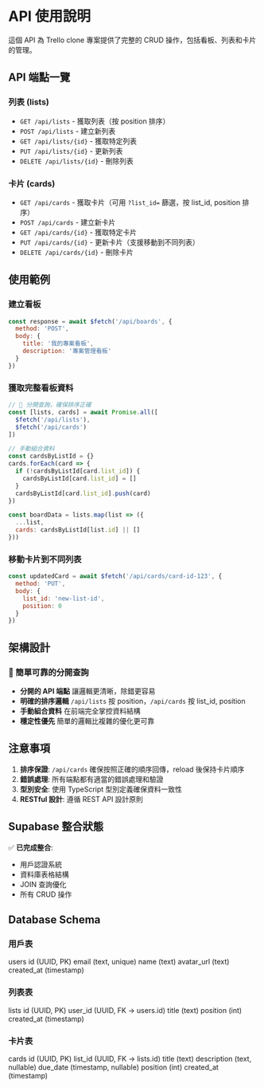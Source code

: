 # API 使用說明

這個 API 為 Trello clone 專案提供了完整的 CRUD 操作，包括看板、列表和卡片的管理。

## API 端點一覽

### 列表 (lists)  
- `GET /api/lists` - 獲取列表（按 position 排序）
- `POST /api/lists` - 建立新列表
- `GET /api/lists/{id}` - 獲取特定列表
- `PUT /api/lists/{id}` - 更新列表
- `DELETE /api/lists/{id}` - 刪除列表

### 卡片 (cards)
- `GET /api/cards` - 獲取卡片（可用 `?list_id=` 篩選，按 list_id, position 排序）
- `POST /api/cards` - 建立新卡片
- `GET /api/cards/{id}` - 獲取特定卡片
- `PUT /api/cards/{id}` - 更新卡片（支援移動到不同列表）
- `DELETE /api/cards/{id}` - 刪除卡片

## 使用範例

### 建立看板
```javascript
const response = await $fetch('/api/boards', {
  method: 'POST',
  body: {
    title: '我的專案看板',
    description: '專案管理看板'
  }
})
```

### 獲取完整看板資料
```javascript
// 🎯 分開查詢，確保排序正確
const [lists, cards] = await Promise.all([
  $fetch('/api/lists'),
  $fetch('/api/cards')
])

// 手動組合資料
const cardsByListId = {}
cards.forEach(card => {
  if (!cardsByListId[card.list_id]) {
    cardsByListId[card.list_id] = []
  }
  cardsByListId[card.list_id].push(card)
})

const boardData = lists.map(list => ({
  ...list,
  cards: cardsByListId[list.id] || []
}))
```

### 移動卡片到不同列表
```javascript
const updatedCard = await $fetch('/api/cards/card-id-123', {
  method: 'PUT',
  body: {
    list_id: 'new-list-id',
    position: 0
  }
})
```

## 架構設計

### 🎯 簡單可靠的分開查詢
- **分開的 API 端點** 讓邏輯更清晰，除錯更容易
- **明確的排序邏輯** `/api/lists` 按 position，`/api/cards` 按 list_id, position
- **手動組合資料** 在前端完全掌控資料結構
- **穩定性優先** 簡單的邏輯比複雜的優化更可靠

## 注意事項

1. **排序保證**: `/api/cards` 確保按照正確的順序回傳，reload 後保持卡片順序
2. **錯誤處理**: 所有端點都有適當的錯誤處理和驗證
3. **型別安全**: 使用 TypeScript 型別定義確保資料一致性
4. **RESTful 設計**: 遵循 REST API 設計原則

## Supabase 整合狀態

✅ **已完成整合**:
- 用戶認證系統
- 資料庫表格結構
- JOIN 查詢優化
- 所有 CRUD 操作


## Database Schema

### 用戶表
users
    id (UUID, PK)
    email (text, unique)
    name (text)
    avatar_url (text)
    created_at (timestamp)

### 列表表
lists
    id (UUID, PK)
    user_id (UUID, FK → users.id)
    title (text)
    position (int)
    created_at (timestamp)

### 卡片表
cards
    id (UUID, PK)
    list_id (UUID, FK → lists.id)
    title (text)
    description (text, nullable)
    due_date (timestamp, nullable)
    position (int)
    created_at (timestamp)

